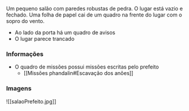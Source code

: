 Um pequeno salão com paredes robustas de pedra. O lugar está vazio e fechado. Uma folha de papel cai de um quadro na frente do lugar com o sopro do vento.

- Ao lado da porta há um quadro de avisos
- O lugar parece trancado

### Informações
- O quadro de missões possui missões escritas pelo prefeito 
	- [[Missões phandalin#Escavação dos anões]]

### Imagens

![[salaoPrefeito.jpg]]
